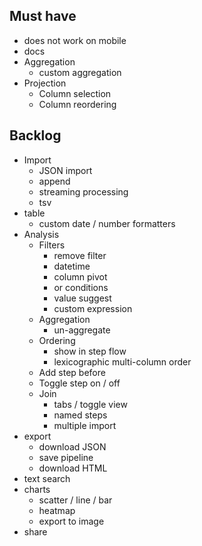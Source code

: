 ## Must have

- does not work on mobile
- docs
- Aggregation
  - custom aggregation
- Projection
  - Column selection
  - Column reordering

## Backlog

- Import
  - JSON import
  - append
  - streaming processing
  - tsv
- table
  - custom date / number formatters
- Analysis
  - Filters
    - remove filter
    - datetime
    - column pivot
    - or conditions
    - value suggest
    - custom expression
  - Aggregation
    - un-aggregate
  - Ordering
    - show in step flow
    - lexicographic multi-column order
  - Add step before
  - Toggle step on / off
  - Join
    - tabs / toggle view
    - named steps
    - multiple import
- export
  - download JSON
  - save pipeline
  - download HTML
- text search
- charts
  - scatter / line / bar
  - heatmap
  - export to image
- share
